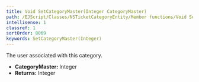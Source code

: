```yaml
---
title: Void SetCategoryMaster(Integer CategoryMaster)
path: /EJScript/Classes/NSTicketCategoryEntity/Member functions/Void SetCategoryMaster(Integer p_0)
intellisense: 1
classref: 1
sortOrder: 8069
keywords: SetCategoryMaster(Integer)
---
```



The user associated with this category.



* **CategoryMaster:** Integer
* **Returns:** Integer


